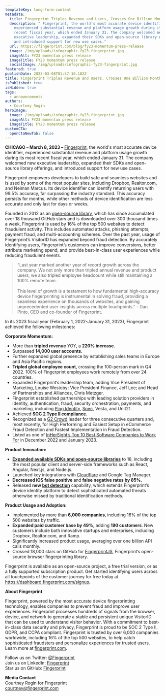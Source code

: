 ```yaml
---
templateKey: long-form-content
metadata:
  title: Fingerprint Triples Revenue and Users, Crosses One Billion Monthly API Calls
  description: " Fingerprint, the world's most accurate device identifier,
    experienced substantial revenue and platform usage growth during its most
    recent fiscal year, which ended January 31. The company welcomed new
    executive leadership, expanded their SDKs and open-source library offerings,
    and introduced support for new use cases."
  url: https://fingerprint.com/blog/fy23-momentum-press-release
  image: /img/uploads/infographic-fy23-fingerprint.jpg
  imageAlt: FY23 momentum press release
  imageTitle: FY23 momentum press release
  socialImage: /img/uploads/infographic-fy23-fingerprint.jpg
featured: true
publishDate: 2023-03-08T01:57:10.182Z
title: Fingerprint Triples Revenue and Users, Crosses One Billion Monthly API Calls
isPublished: true
isHidden: true
tags:
  - announcements
authors:
  - Courtney Rogin
heroImage:
  image: /img/uploads/infographic-fy23-fingerprint.jpg
  imageAlt: FY23 momentum press release
  imageTitle: FY23 momentum press release
customCTA:
  openCtaNewTab: false
---
```

**CHICAGO – March 8, 2023 –** [Fingerprint](https://fingerprint.com/), the world's most accurate device identifier, experienced substantial revenue and platform usage growth during its most recent fiscal year, which ended January 31. The company welcomed new executive leadership, expanded their SDKs and open-source library offerings, and introduced support for new use cases.

Fingerprint empowers developers to build safe and seamless websites and is used by some of the most popular sites, including Dropbox, Realtor.com, and Neiman Marcus. Its device identifier can identify returning users with 99.5% accuracy, far surpassing the industry standard. This accuracy persists for months, while other methods of device identification are less accurate and only last for days or weeks. 

Founded in 2012 as an [open-source library](https://github.com/fingerprintjs/fingerprintjs), which has since accumulated over 18 thousand GitHub stars and is downloaded over 300 thousand times a week, Fingerprint is used by 16% of the top 500 websites to detect fraudulent activity. This includes automated attacks, phishing attempts, payment fraud, and multi-accounting schemes. Over the past year, usage of Fingerprint’s VisitorID has expanded beyond fraud detection. By accurately identifying users, Fingerprint’s customers can improve conversions, better attribute marketing spend, and provide best-in-class user experiences while reducing fraudulent events.

> “Last year marked another year of record growth across the company. We not only more than tripled annual revenue and product users, we also tripled employee headcount while still maintaining a 100% remote team. \
> \
> This level of growth is a testament to how fundamental high-accuracy device fingerprinting is instrumental in solving fraud, providing a seamless experience on thousands of websites, and gaining unprecedented user insights across multiple touchpoints.” - Dan Pinto, CEO and co-founder of Fingerprint.

In its 2023 fiscal year (February 1, 2022-January 31, 2023), Fingerprint achieved the following milestones:

**Corporate Momentum:**

* More than **tripled revenue** YOY, a **220% increase.** 
* Surpassed **14,000 user accounts.**
* Further expanded global presence by establishing sales teams in Europe and Asia Pacific regions.
* **Tripled global employee count**, crossing the 100-person mark in Q4 2022. 100% of Fingerprint employees work remotely from over 24 countries. 
* Expanded Fingerprint’s leadership team, adding Vice President of Marketing, Louise Westoby; Vice President Finance, Jeff Lee; and Head of Partnerships and Alliances, Chris Metzger. 
* Fingerprint established partnerships with leading solution providers in identity, authentication, fraud, security orchestration, payments, and marketing, including [Ping Identity](https://www.businesswire.com/news/home/20230119005193/en/Fingerprint-Integrates-with-Ping-Identity%E2%80%99s-DaVinci-to-Prevent-Fraud-and-Improve-Customer-Experience), [Spec](https://fingerprint.com/blog/fingerprint-partners-with-spec/), Vesta, and Unit21.
* Achieved **[SOC 2 Type II compliance](https://www.businesswire.com/news/home/20221108005314/en/Fingerprint-Achieves-SOC-2-Type-II-Certification).**
* Recognized as a [G2 Crowd](https://www.g2.com/products/fingerprintjs-fingerprint/reviews) leader for three consecutive quarters and, most recently, for High Performing and Easiest Setup in eCommerce Fraud Detection and Fastest Implementation in Fraud Detection.
* Listed as one of [InHerSight’s Top 10 Best Software Companies to Work For](https://www.inhersight.com/company/fingerprint/awards) in December 2022 and January 2023. 

**Product Innovation:**

* **[Expanded available SDKs and open-source libraries](https://fingerprint.com/sdk-libraries/)** to 18, including the most popular client and server-side frameworks such as React, Angular, Next.js, and Node.js.
* Launched key integrations with [Cloudflare](https://fingerprint.com/blog/cloudflare-integration-wizard-announcement/) and Google Tag Manager.
* **Decreased iOS false positive** and **false negative rates by 85%.**
* Released **new [bot detection](https://fingerprint.com/products/bot-detection/)** capability, which extends Fingerprint’s device identity platform to detect sophisticated automated threats otherwise missed by traditional identification methods.

**Product Usage and Adoption:** 

* Implemented by more than **6,000 companies**, including 16% of the top 500 websites by traffic.
* **Expanded paid customer base by 49%**, adding **190 customers**. New customers include both innovative startups and enterprises, including Dropbox, Realtor.com, and Ramp.
* Significantly increased product usage, averaging over one billion API calls monthly.
* Crossed 18,000 stars on GitHub for [FingerprintJS](https://github.com/fingerprintjs/fingerprintjs), Fingerprint’s open-source browser fingerprinting library. 

Fingerprint is available as an open-source project, a free trial version, or as a fully supported subscription product. Get started identifying users across all touchpoints of the customer journey for free today at <https://dashboard.fingerprint.com/signup>. 

**About Fingerprint**

Fingerprint, powered by the most accurate device fingerprinting technology, enables companies to prevent fraud and improve user experiences. Fingerprint processes hundreds of signals from the browser, device, and network to generate a stable and persistent unique VisitorID that can be used to understand visitor behavior. With a commitment to best-in-class data security and privacy, Fingerprint is proud to be SOC 2 Type II, GDPR, and CCPA compliant. Fingerprint is trusted by over 6,000 companies worldwide, including 16% of the top 500 websites, to help catch sophisticated fraudsters and personalize experiences for trusted users. Learn more at [fingerprint.com](http://www.fingerprint.com).

Follow us on Twitter: [@Fingerprint](https://twitter.com/FingerprintJs/)\
Join us on LinkedIn: [Fingerprint](https://www.linkedin.com/company/fingerprintjs)\
Star us on GitHub: [Fingerprint](https://github.com/fingerprintjs/fingerprintjs)

**Media Contact**\
Courtney Rogin for Fingerprint\
[courtney@fingerprint.com](mailto:courtney@fingerprint.com)